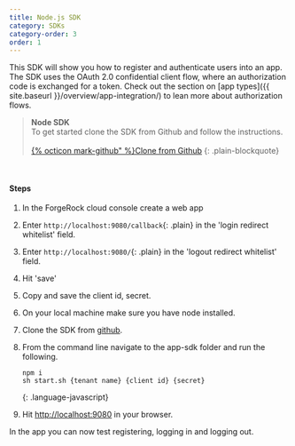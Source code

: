 ```yaml
---
title: Node.js SDK
category: SDKs
category-order: 3
order: 1
---
```



This SDK will show you how to register and authenticate users into an app. The SDK uses the OAuth 2.0 confidential client flow, where an authorization code is exchanged for a token. Check out the section on [app types]({{ site.baseurl }}/overview/app-integration/) to lean more about authorization flows.

> **Node SDK** <br>
> To get started clone the SDK from Github and follow the instructions.<br><br>
> <a href="https://github.com/ForgeCloud/app-sdk" target="_blank" class="btn btn-secondary">{% octicon mark-github" %}Clone from Github</a>
{: .plain-blockquote}

<br>

#### Steps

1. In the ForgeRock cloud console create a web app
1. Enter `http://localhost:9080/callback`{: .plain} in the 'login redirect whitelist' field.
1. Enter `http://localhost:9080/`{: .plain} in the 'logout redirect whitelist' field.
1. Hit 'save'
1. Copy and save the client id, secret.
1. On your local machine make sure you have node installed.
1. Clone the SDK from <a href="https://github.com/ForgeCloud/app-sdk" target="_blank">github</a>.
1. From the command line navigate to the app-sdk folder and run the following.

    ```
    npm i
    sh start.sh {tenant name} {client id} {secret}
    ```
    {: .language-javascript}

1. Hit [http://localhost:9080](http://localhost:9080) in your browser.

In the app you can now test registering, logging in and logging out. 

<br><br>
